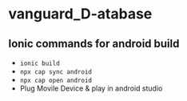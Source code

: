 # vanguard_D-atabase

## Ionic commands for android build

- `ionic build`
- `npx cap sync android`
- `npx cap open android`
- Plug Movile Device & play in android studio
